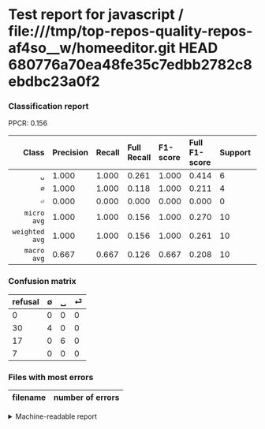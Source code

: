 # Test report for javascript / file:///tmp/top-repos-quality-repos-af4so__w/homeeditor.git HEAD 680776a70ea48fe35c7edbb2782c8ebdbc23a0f2

### Classification report

PPCR: 0.156

| Class | Precision | Recall | Full Recall | F1-score | Full F1-score | Support | Full Support | PPCR |
|------:|:----------|:-------|:------------|:---------|:---------|:--------|:-------------|:-----|
| `␣` | 1.000| 1.000| 0.261| 1.000| 0.414| 6| 23| 0.261 |
| `∅` | 1.000| 1.000| 0.118| 1.000| 0.211| 4| 34| 0.118 |
| `⏎` | 0.000| 0.000| 0.000| 0.000| 0.000| 0| 7| 0.000 |
| `micro avg` | 1.000| 1.000| 0.156| 1.000| 0.270| 10| 64| 0.156 |
| `weighted avg` | 1.000| 1.000| 0.156| 1.000| 0.261| 10| 64| 0.156 |
| `macro avg` | 0.667| 0.667| 0.126| 0.667| 0.208| 10| 64| 0.156 |

### Confusion matrix

|refusal|  ∅| ␣| ⏎| 
|:---|:---|:---|:---|
|0 |0 |0 |0 |
|30 |4 |0 |0 |
|17 |0 |6 |0 |
|7 |0 |0 |0 |

### Files with most errors

| filename | number of errors|
|:----:|:-----|

<details>
    <summary>Machine-readable report</summary>
```json
{
  "cl_report": {"macro avg": {"f1-score": 0.6666666666666666, "precision": 0.6666666666666666, "recall": 0.6666666666666666, "support": 10}, "micro avg": {"f1-score": 1.0, "precision": 1.0, "recall": 1.0, "support": 10}, "weighted avg": {"f1-score": 1.0, "precision": 1.0, "recall": 1.0, "support": 10}, "\u2205": {"f1-score": 1.0, "precision": 1.0, "recall": 1.0, "support": 4}, "\u23ce": {"f1-score": 0.0, "precision": 0.0, "recall": 0.0, "support": 0}, "\u2423": {"f1-score": 1.0, "precision": 1.0, "recall": 1.0, "support": 6}},
  "cl_report_full": {"macro avg": {"f1-score": 0.20810647307924982, "precision": 0.6666666666666666, "recall": 0.12617220801364024, "support": 64}, "micro avg": {"f1-score": 0.2702702702702703, "precision": 1.0, "recall": 0.15625, "support": 64}, "weighted avg": {"f1-score": 0.26054900181488205, "precision": 0.890625, "recall": 0.15625, "support": 64}, "\u2205": {"f1-score": 0.21052631578947367, "precision": 1.0, "recall": 0.11764705882352941, "support": 34}, "\u23ce": {"f1-score": 0.0, "precision": 0.0, "recall": 0.0, "support": 7}, "\u2423": {"f1-score": 0.41379310344827586, "precision": 1.0, "recall": 0.2608695652173913, "support": 23}},
  "ppcr": 0.15625
}
```
</details>
